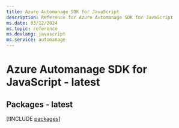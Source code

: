 ```yaml
---
title: Azure Automanage SDK for JavaScript
description: Reference for Azure Automanage SDK for JavaScript
ms.date: 03/12/2024
ms.topic: reference
ms.devlang: javascript
ms.service: automanage
---
```

# Azure Automanage SDK for JavaScript - latest
## Packages - latest
[!INCLUDE [packages](automanage-index.md)]
